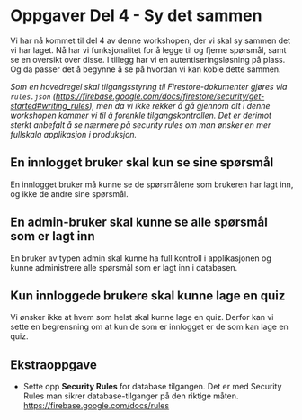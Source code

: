 # Oppgaver Del 4 - Sy det sammen

Vi har nå kommet til del 4 av denne workshopen, der vi skal sy sammen det vi har laget. Nå har vi funksjonalitet for å legge til og fjerne spørsmål, samt se en oversikt over disse. I tillegg har vi en autentiseringsløsning på plass. Og da passer det å begynne å se på hvordan vi kan koble dette sammen.

_Som en hovedregel skal tilgangsstyring til Firestore-dokumenter gjøres via `rules.json` (https://firebase.google.com/docs/firestore/security/get-started#writing_rules), men da vi ikke rekker å gå gjennom alt i denne workshopen kommer vi til å forenkle tilgangskontrollen. Det er derimot sterkt anbefalt å se nærmere på security rules om man ønsker en mer fullskala applikasjon i produksjon._

## En innlogget bruker skal kun se sine spørsmål

En innlogget bruker må kunne se de spørsmålene som brukeren har lagt inn, og ikke de andre sine spørsmål.

## En admin-bruker skal kunne se alle spørsmål som er lagt inn

En bruker av typen admin skal kunne ha full kontroll i applikasjonen og kunne administrere alle spørsmål som er lagt inn i databasen.

## Kun innloggede brukere skal kunne lage en quiz

Vi ønsker ikke at hvem som helst skal kunne lage en quiz. Derfor kan vi sette en begrensning om at kun de som er innlogget er de som kan lage en quiz.

## Ekstraoppgave

- Sette opp **Security Rules** for database tilgangen. Det er med Security Rules man sikrer database-tilganger på den riktige måten. https://firebase.google.com/docs/rules
